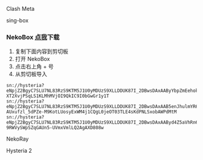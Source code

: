Clash Meta

sing-box

### NekoBox [点我](https://github.com/MatsuriDayo/NekoBoxForAndroid/releases/tag/1.2.9)下载
1. 复制下面内容到剪切板
2. 打开 NekoBox
3. 点击右上角 + 号
4. 从剪切板导入
```
sn://hysteria?eNpjZ2BgyC7SLU7NL83RzS9KTM5J1U0yMDUzS9XLLDDUK87I_2DBwsDAxAAByYbpZmEehokWVTnpr0ACjQV6BgYmJqZmehWVvxpTgCIpYGEGGOACYmMzY4NNjEDGzLcL9rzdvgFMbn85f-XT2XvjPSqLS1KLMhMVjOI9QkIC9I0bGwGr1y1T
sn://hysteria?eNpjZ2BgyC7SLU7NL83RzS9KTM5J1U0yMDUzS9XLLDDUK87I_2DBwsDAxAAB5enJhulmYR6GiRZVOemvQEKNBXoGBiYmpmZ6FZW_GlOAIilgYQYY4AJiYzNjgy2MQMbStwv2vN2-AUxufzl_5dPZe-M9KotLUosyExWM4j1CQgL0jeOT03TLE4sKdPNLSxobAWPdMtM
sn://hysteria?eNpjZ2BgyC7SLU7NL83RzS9KTM5J1U0yMDUzS9XLLDDUK87I_2DBwsDAxAAByd4Z5aVhRn6Zlt7Z6a9AIimmnvEpoQXmVfGGpcbpZp8K9AwMTExMzfQqKn81poAUgFQ1MsAAFxAbmxkbbGYEMma_XbDn7fYNYHL7y_krn87eG-9RWVySWpSZqGAUn5-UVmxVmlLQ2AgAXD808w
```


NekoRay

Hysteria 2
